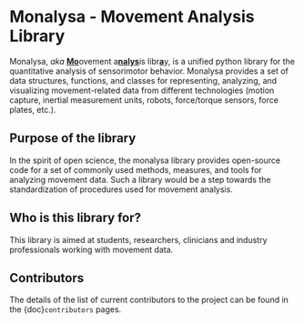 # Monalysa - **Mo**vement  A**nalys**is Libr**a**ry 

Monalysa, _aka_ <u>**Mo**</u>ovement a<u>**nalys**</u>is libr<u>**a**</u>y, is a unified python library for the quantitative analysis of sensorimotor behavior. Monalysa provides a set of data structures, functions, and classes for representing, analyzing, and visualizing movement-related data from different technologies (motion capture, inertial measurement units, robots, force/torque sensors, force plates, etc.).

## Purpose of the library
In the spirit of open science, the monalysa library provides open-source code for a set of commonly used methods, measures, and tools for analyzing movement data. Such a library would be a step towards the standardization of procedures used for movement analysis.

## Who is this library for?
This library is aimed at students, researchers, clinicians and industry professionals working with movement data.

## Contributors
The details of the list of current contributors to the project can be found in the {doc}`contributors` pages.


